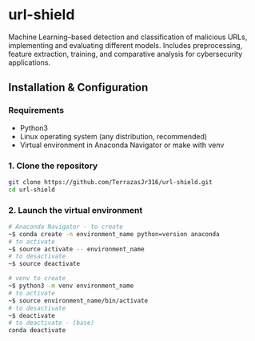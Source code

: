 # url-shield

Machine Learning–based detection and classification of malicious URLs, implementing and evaluating different models. Includes preprocessing, feature extraction, training, and comparative analysis for cybersecurity applications.

## Installation & Configuration

### Requirements

* Python3
* Linux operating system (any distribution, recommended)
* Virtual environment in Anaconda Navigator or make with venv

### 1. Clone the repository

```bash
git clone https://github.com/TerrazasJr316/url-shield.git
cd url-shield
```

### 2. Launch the virtual environment

```bash
# Anaconda Navigator - to create
~$ conda create -n environment_name python=version anaconda
# to activate
~$ source activate -- environment_name
# to desactivate
~$ source deactivate

# venv to create
~$ python3 -m venv environment_name
# to activate
~$ source environment_name/bin/activate
# to desactivate
~$ deactivate
# to deactivate - (base)
conda deactivate
```